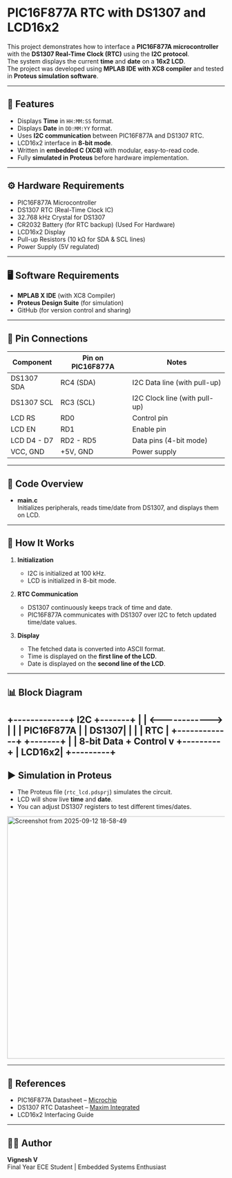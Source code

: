 # PIC16F877A RTC with DS1307 and LCD16x2

This project demonstrates how to interface a **PIC16F877A microcontroller** with the **DS1307 Real-Time Clock (RTC)** using the **I2C protocol**.  
The system displays the current **time** and **date** on a **16x2 LCD**.  
The project was developed using **MPLAB IDE with XC8 compiler** and tested in **Proteus simulation software**.

---

## 📌 Features
- Displays **Time** in `HH:MM:SS` format.
- Displays **Date** in `DD:MM:YY` format.
- Uses **I2C communication** between PIC16F877A and DS1307 RTC.
- LCD16x2 interface in **8-bit mode**.
- Written in **embedded C (XC8)** with modular, easy-to-read code.
- Fully **simulated in Proteus** before hardware implementation.

---

## ⚙️ Hardware Requirements
- PIC16F877A Microcontroller
- DS1307 RTC (Real-Time Clock IC)
- 32.768 kHz Crystal for DS1307
- CR2032 Battery (for RTC backup) (Used For Hardware)
- LCD16x2 Display
- Pull-up Resistors (10 kΩ for SDA & SCL lines)
- Power Supply (5V regulated)

---

## 🖥️ Software Requirements
- **MPLAB X IDE** (with XC8 Compiler)
- **Proteus Design Suite** (for simulation)
- GitHub (for version control and sharing)

---

## 🔗 Pin Connections

| Component       | Pin on PIC16F877A | Notes                        |
|-----------------|------------------|------------------------------|
| DS1307 SDA      | RC4 (SDA)        | I2C Data line (with pull-up) |
| DS1307 SCL      | RC3 (SCL)        | I2C Clock line (with pull-up)|
| LCD RS          | RD0              | Control pin                  |
| LCD EN          | RD1              | Enable pin                   |
| LCD D4 - D7     | RD2 - RD5        | Data pins (4-bit mode)       |
| VCC, GND        | +5V, GND         | Power supply                 |

---

## 📜 Code Overview
- **main.c**  
  Initializes peripherals, reads time/date from DS1307, and displays them on LCD.  
---

## 🔧 How It Works
1. **Initialization**  
   - I2C is initialized at 100 kHz.  
   - LCD is initialized in 8-bit mode.  

2. **RTC Communication**  
   - DS1307 continuously keeps track of time and date.  
   - PIC16F877A communicates with DS1307 over I2C to fetch updated time/date values.  

3. **Display**  
   - The fetched data is converted into ASCII format.  
   - Time is displayed on the **first line of the LCD**.  
   - Date is displayed on the **second line of the LCD**.  

---

## 📊 Block Diagram
+-------------+ I2C +-------+
| | <------------> | |
| PIC16F877A | | DS1307|
| | | RTC |
+-------------+ +-------+
|
| 8-bit Data + Control
v
+---------+
| LCD16x2|
+---------+
---

## ▶️ Simulation in Proteus
- The Proteus file (`rtc_lcd.pdsprj`) simulates the circuit.  
- LCD will show live **time** and **date**.  
- You can adjust DS1307 registers to test different times/dates.  

<img width="1123" height="561" alt="Screenshot from 2025-09-12 18-58-49" src="https://github.com/user-attachments/assets/c23c32d0-92cd-43cb-8e1c-344bc03a678d" />

---

## 📖 References
- PIC16F877A Datasheet – [Microchip](https://ww1.microchip.com/downloads/en/DeviceDoc/39582b.pdf)  
- DS1307 RTC Datasheet – [Maxim Integrated](https://datasheets.maximintegrated.com/en/ds/DS1307.pdf)  
- LCD16x2 Interfacing Guide  

---

## 👨‍💻 Author
**Vignesh V**  
Final Year ECE Student | Embedded Systems Enthusiast 
